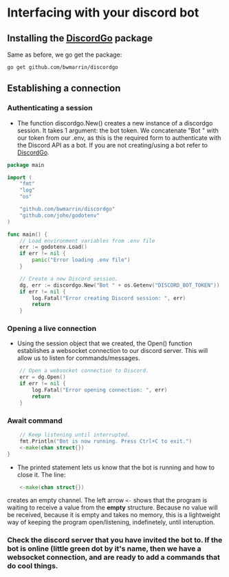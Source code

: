 # Interfacing with  your discord bot
## Installing the [DiscordGo](https://github.com/joho/godotenv) package

Same as before, we go get the package:

```
go get github.com/bwmarrin/discordgo
```

## Establishing a connection

### Authenticating a session
  - The function discordgo.New() creates a new instance of a discordgo session. It takes 1 argument: the bot token. We concatenate "Bot " with our token from our .env, as this is the required form to authenticate with the Discord API as a bot. If you are not creating/using a bot refer to [DiscordGo](https://github.com/bwmarrin/discordgo).
```go
package main

import (
	"fmt"
	"log"
	"os"

	"github.com/bwmarrin/discordgo"
	"github.com/joho/godotenv"
)

func main() {
	// Load environment variables from .env file
	err := godotenv.Load()
	if err != nil {
		panic("Error loading .env file")
	}

	// Create a new Discord session.
	dg, err := discordgo.New("Bot " + os.Getenv("DISCORD_BOT_TOKEN"))
	if err != nil {
		log.Fatal("Error creating Discord session: ", err)
		return
	}
```

### Opening a live connection
  - Using the session object that we created, the Open() function establishes a websocket connection to our discord server. This will allow us to listen for commands/messages. 

```go
	// Open a websocket connection to Discord.
	err = dg.Open()
	if err != nil {
		log.Fatal("Error opening connection: ", err)
		return
	}
```

### Await command
```go
	// Keep listening until interrupted.
	fmt.Println("Bot is now running. Press Ctrl+C to exit.")
	<-make(chan struct{})
}
```
- The printed statement lets us know that the bot is running and how to close it. The line:
```go
	<-make(chan struct{})
```
creates an empty channel. The left arrow `<-` shows that the program is waiting to receive a value from the **empty** structure. Because no value will be received, because it is empty and takes no memory, this is a lightweight way of keeping the program open/listening, indefinetely, until interuption.

### Check the discord server that you have invited the bot to. If the bot is online (little green dot by it's name, then we have a websocket connection, and are ready to add a commands that do cool things.